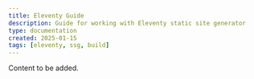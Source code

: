 ```yaml
---
title: Eleventy Guide
description: Guide for working with Eleventy static site generator
type: documentation
created: 2025-01-15
tags: [eleventy, ssg, build]
---
```


Content to be added.